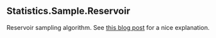 Statistics.Sample.Reservoir
---------------------------

Reservoir sampling algorithm. See [this blog post](http://gregable.com/2007/10/reservoir-sampling.html) for a nice explanation.
